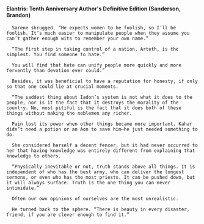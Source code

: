 #### Elantris: Tenth Anniversary Author's Definitive Edition (Sanderson, Brandon)
      Sarene shrugged. “He expects women to be foolish, so I’ll be foolish. It’s much easier to manipulate people when they assume you can’t gather enough wits to remember your own name.”

      “The first step in taking control of a nation, Arteth, is the simplest. You find someone to hate.”

      You will find that hate can unify people more quickly and more fervently than devotion ever could.”

      Besides, it was beneficial to have a reputation for honesty, if only so that one could lie at crucial moments.

      “The saddest thing about Iadon’s system is not what it does to the people, nor is it the fact that it destroys the morality of the country. No, most pitiful is the fact that it does both of these things without making the noblemen any richer.

      Pain lost its power when other things became more important. Kahar didn’t need a potion or an Aon to save him—he just needed something to do.

      She considered herself a decent fencer, but it had never occurred to her that having knowledge was entirely different from explaining that knowledge to others.

      “Physically inevitable or not, truth stands above all things. It is independent of who has the best army, who can deliver the longest sermons, or even who has the most priests. It can be pushed down, but it will always surface. Truth is the one thing you can never intimidate.”

      Often our own opinions of ourselves are the most unrealistic.

      He turned back to the sphere. “There is beauty in every disaster, friend, if you are clever enough to find it.”

